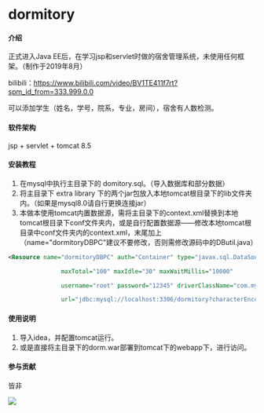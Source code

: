 # dormitory

#### 介绍
正式进入Java EE后，在学习jsp和servlet时做的宿舍管理系统，未使用任何框架。（制作于2019年8月）

bilibili：https://www.bilibili.com/video/BV1TE411f7rt?spm_id_from=333.999.0.0

可以添加学生（姓名，学号，院系，专业，房间），宿舍有人数检测。

#### 软件架构
jsp + servlet + tomcat 8.5


#### 安装教程

1.  在mysql中执行主目录下的 domitory.sql。（导入数据库和部分数据）
2.  将主目录下 extra library 下的两个jar包放入本地tomcat根目录下的lib文件夹内。（如果是mysql8.0请自行更换连接jar）
3.  本做本使用tomcat内置数据源，需将主目录下的context.xml替换到本地tomcat根目录下conf文件夹内，或是自行配置数据源——修改本地tomcat根目录中conf文件夹内的context.xml，末尾加上 （name="dormitoryDBPC"建议不要修改，否则需修改源码中的DButil.java）
```xml
<Resource name="dormitoryDBPC" auth="Container" type="javax.sql.DataSource"

               maxTotal="100" maxIdle="30" maxWaitMillis="10000"

               username="root" password="12345" driverClassName="com.mysql.jdbc.Driver"

               url="jdbc:mysql://localhost:3306/dormitory?characterEncoding=utf8&amp;useSSL=false"/>
```

#### 使用说明

1.  导入idea，并配置tomcat运行。
2.  或是直接将主目录下的dorm.war部署到tomcat下的webapp下，进行访问。

#### 参与贡献

皆非

![](https://file.makeyourchoice.cn/img/github/dorm.jpg)
